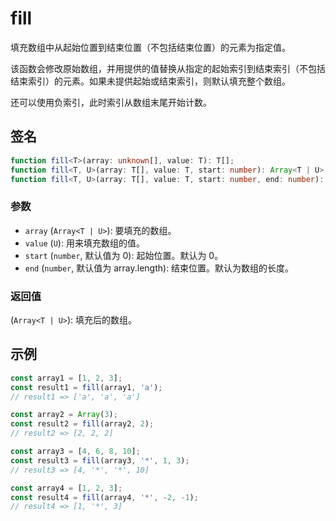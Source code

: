 # fill

填充数组中从起始位置到结束位置（不包括结束位置）的元素为指定值。

该函数会修改原始数组，并用提供的值替换从指定的起始索引到结束索引（不包括结束索引）的元素。如果未提供起始或结束索引，则默认填充整个数组。

还可以使用负索引，此时索引从数组末尾开始计数。

## 签名

```typescript
function fill<T>(array: unknown[], value: T): T[];
function fill<T, U>(array: T[], value: T, start: number): Array<T | U>;
function fill<T, U>(array: T[], value: T, start: number, end: number): Array<T | U>;
```

### 参数

- `array` (`Array<T | U>`): 要填充的数组。
- `value` (`U`): 用来填充数组的值。
- `start` (`number`, 默认值为 0): 起始位置。默认为 0。
- `end` (`number`, 默认值为 array.length): 结束位置。默认为数组的长度。

### 返回值

(`Array<T | U>`): 填充后的数组。

## 示例

```typescript
const array1 = [1, 2, 3];
const result1 = fill(array1, 'a');
// result1 => ['a', 'a', 'a']

const array2 = Array(3);
const result2 = fill(array2, 2);
// result2 => [2, 2, 2]

const array3 = [4, 6, 8, 10];
const result3 = fill(array3, '*', 1, 3);
// result3 => [4, '*', '*', 10]

const array4 = [1, 2, 3];
const result4 = fill(array4, '*', -2, -1);
// result4 => [1, '*', 3]
```
